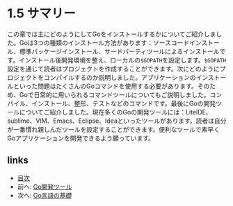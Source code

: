 # 1.5 サマリー

この章では主にどのようにしてGoをインストールするかについてご紹介しました。Goは3つの種類のインストール方法があります：ソースコードインストール、標準パッケージインストール、サードパーティツールによるインストールです。インストール後開発環境を整え、ローカルの`$GOPATH`を設定します。`$GOPATH`設定を通じて読者はプロジェクトを作成することができます。次にどのようにプロジェクトをコンパイルするのか説明しました。アプリケーションのインストールといった問題はたくさんのGoコマンドを使用する必要があります。そのため、Goで日常的に用いられるコマンドツールについてもご説明しました。コンパイル、インストール、整形、テストなどのコマンドです。最後にGoの開発ツールについてご紹介しました。現在多くのGoの開発ツールには：LiteIDE、sublime、VIM、Emacs、Eclipse、Ideaといったツールがあります。読者は自分が一番慣れ親しんだツールを設定することができます。便利なツールで素早くGoアプリケーションを開発できるよう願っています。

## links
   * [目次](<preface.md>)
   * 前へ: [Go開発ツール](<01.4.md>)
   * 次へ: [Go言語の基礎](<02.0.md>)
